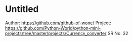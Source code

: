# Untitled

Author: https://github.com/github-of-wone/
Project: https://github.com/Python-World/python-mini-projects/tree/master/projects/Currency_converter
SR No: 32